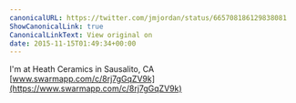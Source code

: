```yaml
---
canonicalURL: https://twitter.com/jmjordan/status/665708186129838081
ShowCanonicalLink: true
CanonicalLinkText: View original on
date: 2015-11-15T01:49:34+00:00
---
```

I'm at Heath Ceramics in Sausalito, CA [www.swarmapp.com/c/8rj7gGqZV9k](https://www.swarmapp.com/c/8rj7gGqZV9k)